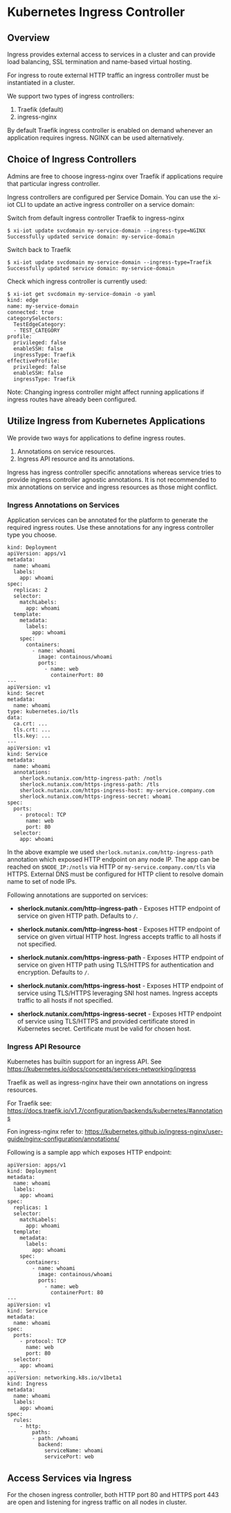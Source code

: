 # Kubernetes Ingress Controller

##  Overview

Ingress provides external access to services in a cluster and can provide load balancing, SSL termination and name-based virtual hosting.

For ingress to route external HTTP traffic an ingress controller must be instantiated in a cluster.

We support two types of ingress controllers:

1. Traefik (default)
2. ingress-nginx

By default Traefik ingress controller is enabled on demand whenever an application requires ingress. NGINX can be used alternatively.

## Choice of Ingress Controllers

Admins are free to choose ingress-nginx over Traefik if applications require that particular ingress controller.

Ingress controllers are configured per Service Domain. You can use the xi-iot CLI to update an active ingress controller on a service domain:

Switch from default ingress controller Traefik to ingress-nginx

```
$ xi-iot update svcdomain my-service-domain --ingress-type=NGINX
Successfully updated service domain: my-service-domain
```

Switch back to Traefik

```
$ xi-iot update svcdomain my-service-domain --ingress-type=Traefik
Successfully updated service domain: my-service-domain
```

Check which ingress controller is currently used:

```
$ xi-iot get svcdomain my-service-domain -o yaml
kind: edge
name: my-service-domain
connected: true
categorySelectors:
  TestEdgeCategory:
  - TEST_CATEGORY
profile:
  privileged: false
  enableSSH: false
  ingressType: Traefik
effectiveProfile:
  privileged: false
  enableSSH: false
  ingressType: Traefik
```

Note: Changing ingress controller might affect running applications if ingress routes have already been configured.

## Utilize Ingress from Kubernetes Applications

We provide two ways for applications to define ingress routes. 

1. Annotations on service resources.
2. Ingress API resource and its annotations.

Ingress has ingress controller specific annotations whereas service tries to provide ingress controller agnostic annotations. It is not recommended to mix annotations on service and ingress resources as those might conflict.

### Ingress Annotations on Services

Application services can be annotated for the platform to generate the required ingress routes. Use these annotations for any ingress controller type you choose.

```
kind: Deployment
apiVersion: apps/v1
metadata:
  name: whoami
  labels:
    app: whoami
spec:
  replicas: 2
  selector:
    matchLabels:
      app: whoami
  template:
    metadata:
      labels:
        app: whoami
    spec:
      containers:
        - name: whoami
          image: containous/whoami
          ports:
            - name: web
              containerPort: 80
---
apiVersion: v1
kind: Secret
metadata:
  name: whoami
type: kubernetes.io/tls
data:
  ca.crt: ...
  tls.crt: ...
  tls.key: ...
---
apiVersion: v1
kind: Service
metadata:
  name: whoami
  annotations:
    sherlock.nutanix.com/http-ingress-path: /notls
    sherlock.nutanix.com/https-ingress-path: /tls
    sherlock.nutanix.com/https-ingress-host: my-service.company.com
    sherlock.nutanix.com/https-ingress-secret: whoami
spec:
  ports:
    - protocol: TCP
      name: web
      port: 80
  selector:
    app: whoami
```

In the above example we used `sherlock.nutanix.com/http-ingress-path` annotation which exposed HTTP endpoint on any node IP. The app can be reached on `$NODE_IP:/notls` via HTTP or `my-service.company.com/tls` via HTTPS. External DNS must be configured for HTTP client to resolve domain name to set of node IPs.

Following annotations are supported on services:

* **sherlock.nutanix.com/http-ingress-path** - Exposes HTTP endpoint of service on given HTTP path. Defaults to `/`.

* **sherlock.nutanix.com/http-ingress-host** - Exposes HTTP endpoint of service on given virtual HTTP host. Ingress accepts traffic to all hosts if not specified.

* **sherlock.nutanix.com/https-ingress-path** - Exposes HTTP endpoint of service on given HTTP path using TLS/HTTPS for authentication and encryption. Defaults to `/`.

* **sherlock.nutanix.com/https-ingress-host** - Exposes HTTP endpoint of service using TLS/HTTPS leveraging SNI host names. Ingress accepts traffic to all hosts if not specified.

* **sherlock.nutanix.com/https-ingress-secret** - Exposes HTTP endpoint of service using TLS/HTTPS and provided certificate stored in Kubernetes secret. Certificate must be valid for chosen host.


### Ingress API Resource

Kubernetes has builtin support for an ingress API. See https://kubernetes.io/docs/concepts/services-networking/ingress

Traefik as well as ingress-nginx have their own annotations on ingress resources.

For Traefik see: https://docs.traefik.io/v1.7/configuration/backends/kubernetes/#annotations

Fon ingress-nginx refer to: https://kubernetes.github.io/ingress-nginx/user-guide/nginx-configuration/annotations/

Following is a sample app which exposes HTTP endpoint: 

```
apiVersion: apps/v1
kind: Deployment
metadata:
  name: whoami
  labels:
    app: whoami
spec:
  replicas: 1
  selector:
    matchLabels:
      app: whoami
  template:
    metadata:
      labels:
        app: whoami
    spec:
      containers:
        - name: whoami
          image: containous/whoami
          ports:
            - name: web
              containerPort: 80
---
apiVersion: v1
kind: Service
metadata:
  name: whoami
spec:
  ports:
    - protocol: TCP
      name: web
      port: 80
  selector:
    app: whoami
---
apiVersion: networking.k8s.io/v1beta1
kind: Ingress
metadata:
  name: whoami
  labels:
    app: whoami
spec:
  rules:
    - http:
        paths:
        - path: /whoami
          backend:
            serviceName: whoami
            servicePort: web
```

## Access Services via Ingress

For the chosen ingress controller, both HTTP port 80 and HTTPS port 443 are open and listening for ingress traffic on all nodes in cluster.